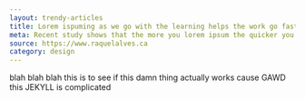 ```yaml
---
layout: trendy-articles
title: Lorem ispuming as we go with the learning helps the work go faster
meta: Recent study shows that the more you lorem ipsum the quicker you work
source: https://www.raquelalves.ca
category: design
---
```


blah blah blah
this is to see if this damn thing actually works cause GAWD this JEKYLL is complicated

